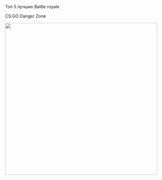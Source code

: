 <html>
  <head>
    <tittle>Топ 5 лучших Battle royale</tittle>
    </head>
    <body>
      <p>
        CS:GO Danger Zone
        </p>
      <img src= "https://img.redbull.com/images/c_crop,x_0,y_0,h_800,w_1200/c_fill,w_1500,h_1000/q_auto,f_auto/redbullcom/2018/12/12/c968cfaa-fb3b-409c-8874-27bf25620323/cs-danger-zone" height="500px" weight="700px">
      </body>
    
  </html>
